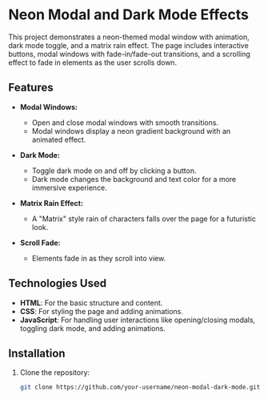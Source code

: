 # Neon Modal and Dark Mode Effects

This project demonstrates a neon-themed modal window with animation, dark mode toggle, and a matrix rain effect. The page includes interactive buttons, modal windows with fade-in/fade-out transitions, and a scrolling effect to fade in elements as the user scrolls down.

## Features

- **Modal Windows:**
  - Open and close modal windows with smooth transitions.
  - Modal windows display a neon gradient background with an animated effect.
  
- **Dark Mode:**
  - Toggle dark mode on and off by clicking a button.
  - Dark mode changes the background and text color for a more immersive experience.

- **Matrix Rain Effect:**
  - A "Matrix" style rain of characters falls over the page for a futuristic look.

- **Scroll Fade:**
  - Elements fade in as they scroll into view.

## Technologies Used

- **HTML**: For the basic structure and content.
- **CSS**: For styling the page and adding animations.
- **JavaScript**: For handling user interactions like opening/closing modals, toggling dark mode, and adding animations.

## Installation

1. Clone the repository:

   ```bash
   git clone https://github.com/your-username/neon-modal-dark-mode.git
